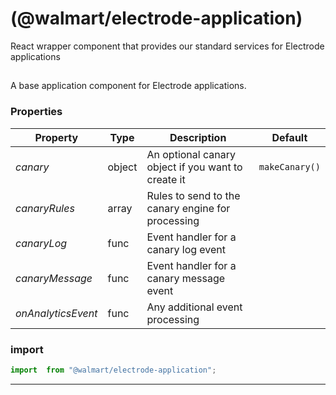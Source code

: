#  (@walmart/electrode-application)

React wrapper component that provides our standard services for Electrode applications


## 

A base application component for Electrode applications.

### Properties

| Property | Type | Description | Default |
| -------- | ---- | ----------- | ------- |
| *canary* | object | An optional canary object if you want to create it | `makeCanary()`
| *canaryRules* | array | Rules to send to the canary engine for processing | 
| *canaryLog* | func | Event handler for a canary log event | 
| *canaryMessage* | func | Event handler for a canary message event | 
| *onAnalyticsEvent* | func | Any additional event processing | 

### import

```jsx
import  from "@walmart/electrode-application";
```

<hr/>
